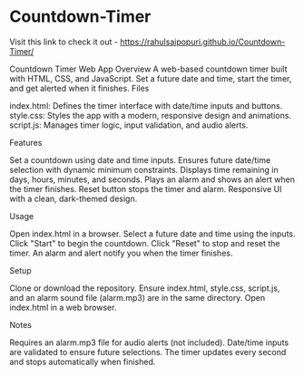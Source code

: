 # Countdown-Timer
Visit this link to check it out - https://rahulsaipopuri.github.io/Countdown-Timer/

Countdown Timer Web App
Overview
A web-based countdown timer built with HTML, CSS, and JavaScript. Set a future date and time, start the timer, and get alerted when it finishes.
Files

index.html: Defines the timer interface with date/time inputs and buttons.
style.css: Styles the app with a modern, responsive design and animations.
script.js: Manages timer logic, input validation, and audio alerts.

Features

Set a countdown using date and time inputs.
Ensures future date/time selection with dynamic minimum constraints.
Displays time remaining in days, hours, minutes, and seconds.
Plays an alarm and shows an alert when the timer finishes.
Reset button stops the timer and alarm.
Responsive UI with a clean, dark-themed design.

Usage

Open index.html in a browser.
Select a future date and time using the inputs.
Click "Start" to begin the countdown.
Click "Reset" to stop and reset the timer.
An alarm and alert notify you when the timer finishes.

Setup

Clone or download the repository.
Ensure index.html, style.css, script.js, and an alarm sound file (alarm.mp3) are in the same directory.
Open index.html in a web browser.

Notes

Requires an alarm.mp3 file for audio alerts (not included).
Date/time inputs are validated to ensure future selections.
The timer updates every second and stops automatically when finished.
